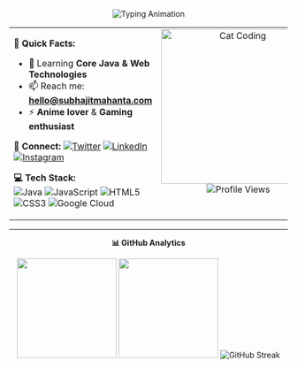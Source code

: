 <div align="center">
<img src="https://readme-typing-svg.herokuapp.com?font=Fira+Code&duration=3000&pause=1000&color=2E96F7&center=true&vCenter=true&width=435&lines=I'm+Subhajit+Mahanta;Full+Stack+Developer;Code+Enthusiast;Anime+Lover;Problem+Solver;Always+Learning!" alt="Typing Animation" />
</div>

<table>
<tr>
<td width="50%" valign="top">

**🚀 Quick Facts:**
- 🌱 Learning **Core Java & Web Technologies**
- 📫 Reach me: **hello@subhajitmahanta.com**  
- ⚡ **Anime lover** & **Gaming enthusiast**

**🔗 Connect:** 
[![Twitter](https://img.shields.io/badge/-Twitter-1DA1F2?style=flat-square&logo=twitter&logoColor=white)](https://twitter.com/the_morning_guy)
[![LinkedIn](https://img.shields.io/badge/-LinkedIn-0077B5?style=flat-square&logo=linkedin&logoColor=white)](https://www.linkedin.com/in/subhajitmahanta/)
[![Instagram](https://img.shields.io/badge/-Instagram-E4405F?style=flat-square&logo=instagram&logoColor=white)](https://instagram.com/subhajitmahanta_)

**💻 Tech Stack:**  
![Java](https://img.shields.io/badge/-Java-ED8B00?style=flat-square&logo=java&logoColor=white)
![JavaScript](https://img.shields.io/badge/-JavaScript-F7DF1E?style=flat-square&logo=javascript&logoColor=black)
![HTML5](https://img.shields.io/badge/-HTML5-E34F26?style=flat-square&logo=html5&logoColor=white)
![CSS3](https://img.shields.io/badge/-CSS3-1572B6?style=flat-square&logo=css3&logoColor=white)
![Google Cloud](https://img.shields.io/badge/-Google%20Cloud-4285F4?style=flat-square&logo=google-cloud&logoColor=white)

</td>
<td width="50%" valign="top">

<div align="center">
<img src="https://media.giphy.com/media/JIX9t2j0ZTN9S/giphy.gif" width="280" alt="Cat Coding"/>
</div>

<div align="center">
  <img src="https://komarev.com/ghpvc/?username=subhajit-mahanta&color=58A6FF&style=flat-square" alt="Profile Views"/>
</div>

</td>
</tr>
</table>

---

<div align="center">
  
**📊 GitHub Analytics**

<img height="180em" src="https://github-readme-stats.vercel.app/api?username=subhajit-mahanta&show_icons=true&theme=radical&include_all_commits=true&count_private=true&hide_border=true"/>
<img height="180em" src="https://github-readme-stats.vercel.app/api/top-langs/?username=subhajit-mahanta&layout=compact&theme=radical&hide_border=true"/>

<img src="https://streak-stats.demolab.com/?user=subhajit-mahanta&theme=radical&hide_border=true" alt="GitHub Streak"/>

</div>
